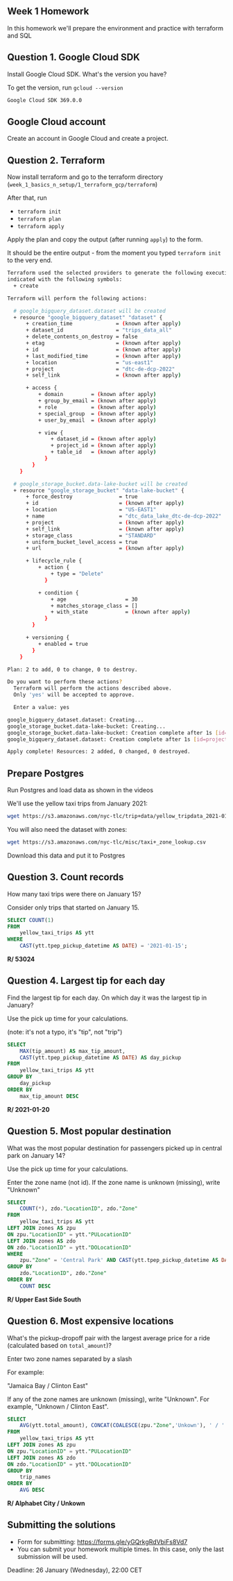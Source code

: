 ## Week 1 Homework

In this homework we'll prepare the environment 
and practice with terraform and SQL

## Question 1. Google Cloud SDK

Install Google Cloud SDK. What's the version you have? 

To get the version, run `gcloud --version`

```bash
Google Cloud SDK 369.0.0
```

## Google Cloud account 

Create an account in Google Cloud and create a project.


## Question 2. Terraform 

Now install terraform and go to the terraform directory (`week_1_basics_n_setup/1_terraform_gcp/terraform`)

After that, run

* `terraform init`
* `terraform plan`
* `terraform apply` 

Apply the plan and copy the output (after running `apply`) to the form.

It should be the entire output - from the moment you typed `terraform init` to the very end.

```bash
Terraform used the selected providers to generate the following execution plan. Resource actions are
indicated with the following symbols:
  + create

Terraform will perform the following actions:

  # google_bigquery_dataset.dataset will be created
  + resource "google_bigquery_dataset" "dataset" {
      + creation_time              = (known after apply)
      + dataset_id                 = "trips_data_all"
      + delete_contents_on_destroy = false
      + etag                       = (known after apply)
      + id                         = (known after apply)
      + last_modified_time         = (known after apply)
      + location                   = "us-east1"
      + project                    = "dtc-de-dcp-2022"
      + self_link                  = (known after apply)

      + access {
          + domain         = (known after apply)
          + group_by_email = (known after apply)
          + role           = (known after apply)
          + special_group  = (known after apply)
          + user_by_email  = (known after apply)

          + view {
              + dataset_id = (known after apply)
              + project_id = (known after apply)
              + table_id   = (known after apply)
            }
        }
    }

  # google_storage_bucket.data-lake-bucket will be created
  + resource "google_storage_bucket" "data-lake-bucket" {
      + force_destroy               = true
      + id                          = (known after apply)
      + location                    = "US-EAST1"
      + name                        = "dtc_data_lake_dtc-de-dcp-2022"
      + project                     = (known after apply)
      + self_link                   = (known after apply)
      + storage_class               = "STANDARD"
      + uniform_bucket_level_access = true
      + url                         = (known after apply)

      + lifecycle_rule {
          + action {
              + type = "Delete"
            }

          + condition {
              + age                   = 30
              + matches_storage_class = []
              + with_state            = (known after apply)
            }
        }

      + versioning {
          + enabled = true
        }
    }

Plan: 2 to add, 0 to change, 0 to destroy.

Do you want to perform these actions?
  Terraform will perform the actions described above.
  Only 'yes' will be accepted to approve.

  Enter a value: yes

google_bigquery_dataset.dataset: Creating...
google_storage_bucket.data-lake-bucket: Creating...
google_storage_bucket.data-lake-bucket: Creation complete after 1s [id=dtc_data_lake_dtc-de-dcp-2022]
google_bigquery_dataset.dataset: Creation complete after 1s [id=projects/dtc-de-dcp-2022/datasets/trips_data_all]

Apply complete! Resources: 2 added, 0 changed, 0 destroyed.
```
## Prepare Postgres 

Run Postgres and load data as shown in the videos

We'll use the yellow taxi trips from January 2021:

```bash
wget https://s3.amazonaws.com/nyc-tlc/trip+data/yellow_tripdata_2021-01.csv
```

You will also need the dataset with zones:

```bash 
wget https://s3.amazonaws.com/nyc-tlc/misc/taxi+_zone_lookup.csv
```

Download this data and put it to Postgres

## Question 3. Count records 

How many taxi trips were there on January 15?

Consider only trips that started on January 15.

```sql
SELECT COUNT(1) 
FROM 
	yellow_taxi_trips AS ytt
WHERE 
	CAST(ytt.tpep_pickup_datetime AS DATE) = '2021-01-15';
```

**R/ 53024**

## Question 4. Largest tip for each day

Find the largest tip for each day. 
On which day it was the largest tip in January?

Use the pick up time for your calculations.

(note: it's not a typo, it's "tip", not "trip")

```sql
SELECT 
	MAX(tip_amount) AS max_tip_amount, 
	CAST(ytt.tpep_pickup_datetime AS DATE) AS day_pickup
FROM 
	yellow_taxi_trips AS ytt
GROUP BY
	day_pickup 
ORDER BY
	max_tip_amount DESC
```

**R/ 2021-01-20**

## Question 5. Most popular destination

What was the most popular destination for passengers picked up 
in central park on January 14?

Use the pick up time for your calculations.

Enter the zone name (not id). If the zone name is unknown (missing), write "Unknown" 

```sql
SELECT 
	COUNT(*), zdo."LocationID", zdo."Zone"
FROM 
	yellow_taxi_trips AS ytt
LEFT JOIN zones AS zpu
ON zpu."LocationID" = ytt."PULocationID"
LEFT JOIN zones AS zdo
ON zdo."LocationID" = ytt."DOLocationID"
WHERE
	zpu."Zone" = 'Central Park' AND CAST(ytt.tpep_pickup_datetime AS DATE) = '2021-01-14'
GROUP BY
	zdo."LocationID", zdo."Zone"
ORDER BY
	COUNT DESC
```

**R/ Upper East Side South**

## Question 6. Most expensive locations

What's the pickup-dropoff pair with the largest 
average price for a ride (calculated based on `total_amount`)?

Enter two zone names separated by a slash

For example:

"Jamaica Bay / Clinton East"

If any of the zone names are unknown (missing), write "Unknown". For example, "Unknown / Clinton East". 

```sql
SELECT 
	AVG(ytt.total_amount), CONCAT(COALESCE(zpu."Zone",'Unkown'), ' / ' ,COALESCE(zdo."Zone",'Unkown')) AS trip_names
FROM 
	yellow_taxi_trips AS ytt
LEFT JOIN zones AS zpu
ON zpu."LocationID" = ytt."PULocationID"
LEFT JOIN zones AS zdo
ON zdo."LocationID" = ytt."DOLocationID"
GROUP BY
	trip_names
ORDER BY
	AVG DESC
```

**R/ Alphabet City / Unkown**

## Submitting the solutions

* Form for submitting: https://forms.gle/yGQrkgRdVbiFs8Vd7
* You can submit your homework multiple times. In this case, only the last submission will be used. 

Deadline: 26 January (Wednesday), 22:00 CET

